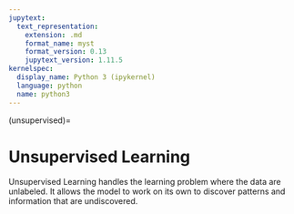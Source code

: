 ```yaml
---
jupytext:
  text_representation:
    extension: .md
    format_name: myst
    format_version: 0.13
    jupytext_version: 1.11.5
kernelspec:
  display_name: Python 3 (ipykernel)
  language: python
  name: python3
---
```


(unsupervised)=

# Unsupervised Learning

Unsupervised Learning handles the learning problem where the data are unlabeled.
It allows the model to work on its own to discover patterns and information that
are undiscovered.
